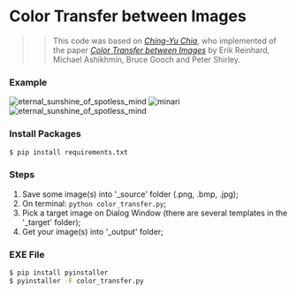 Color Transfer between Images
======
>> This code was based on [*Ching-Yu Chia*]('https://github.com/chia56028/Color-Transfer-between-Images), who implemented of the paper [*Color Transfer between Images*](https://www.cs.tau.ac.il/~turkel/imagepapers/ColorTransfer.pdf) by Erik Reinhard, Michael Ashikhmin, Bruce Gooch and Peter Shirley.

### Example
![eternal_sunshine_of_spotless_mind](https://github.com/alissonpina/color_transfer/_source/eternal_sunshine_of_spotless_mind.png?raw=true)
![minari](https://github.com/alissonpina/color_transfer/_target/minari.png?raw=true)
![eternal_sunshine_of_spotless_mind](https://github.com/alissonpina/color_transfer/_output/eternal_sunshine_of_spotless_mind.png?raw=true)

### Install Packages
```bash
$ pip install requirements.txt
```

### Steps
1. Save some image(s) into '_source' folder (.png, .bmp, .jpg);
2. On terminal: ```python color_transfer.py```;
3. Pick a target image on Dialog Window (there are several templates in the '_target' folder);
4. Get your image(s) into '_output' folder;

### EXE File
```bash
$ pip install pyinstaller
$ pyinstaller -F color_transfer.py
```
